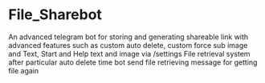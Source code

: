 # File_Sharebot
An advanced telegram bot for storing and generating shareable link with advanced features such as custom auto delete, custom force sub image and Text, Start and Help text and image via /settings File retrieval system after particular auto delete time bot send file retrieving message for getting file again
